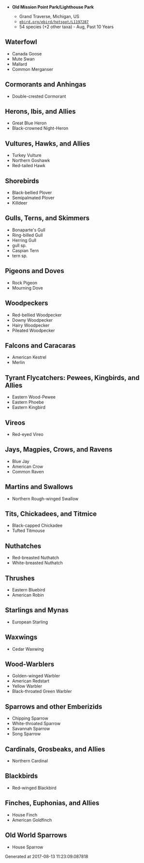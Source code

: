 
* **Old Mission Point Park/Lighthouse Park**

    * Grand Traverse, Michigan, US
    * [`ebird.org/ebird/hotspot/L1197287`](ebird.org/ebird/hotspot/L1197287)
    * 54 species (+2 other taxa) - Aug, Past 10 Years


## Waterfowl

  * Canada Goose
  * Mute Swan
  * Mallard
  * Common Merganser

## Cormorants and Anhingas

  * Double-crested Cormorant

## Herons, Ibis, and Allies

  * Great Blue Heron
  * Black-crowned Night-Heron

## Vultures, Hawks, and Allies

  * Turkey Vulture
  * Northern Goshawk
  * Red-tailed Hawk

## Shorebirds

  * Black-bellied Plover
  * Semipalmated Plover
  * Killdeer

## Gulls, Terns, and Skimmers

  * Bonaparte's Gull
  * Ring-billed Gull
  * Herring Gull
  * gull sp.
  * Caspian Tern
  * tern sp.

## Pigeons and Doves

  * Rock Pigeon
  * Mourning Dove

## Woodpeckers

  * Red-bellied Woodpecker
  * Downy Woodpecker
  * Hairy Woodpecker
  * Pileated Woodpecker

## Falcons and Caracaras

  * American Kestrel
  * Merlin

## Tyrant Flycatchers: Pewees, Kingbirds, and Allies

  * Eastern Wood-Pewee
  * Eastern Phoebe
  * Eastern Kingbird

## Vireos

  * Red-eyed Vireo

## Jays, Magpies, Crows, and Ravens

  * Blue Jay
  * American Crow
  * Common Raven

## Martins and Swallows

  * Northern Rough-winged Swallow

## Tits, Chickadees, and Titmice

  * Black-capped Chickadee
  * Tufted Titmouse

## Nuthatches

  * Red-breasted Nuthatch
  * White-breasted Nuthatch

## Thrushes

  * Eastern Bluebird
  * American Robin

## Starlings and Mynas

  * European Starling

## Waxwings

  * Cedar Waxwing

## Wood-Warblers

  * Golden-winged Warbler
  * American Redstart
  * Yellow Warbler
  * Black-throated Green Warbler

## Sparrows and other Emberizids

  * Chipping Sparrow
  * White-throated Sparrow
  * Savannah Sparrow
  * Song Sparrow

## Cardinals, Grosbeaks, and Allies

  * Northern Cardinal

## Blackbirds

  * Red-winged Blackbird

## Finches, Euphonias, and Allies

  * House Finch
  * American Goldfinch

## Old World Sparrows

  * House Sparrow

Generated at 2017-08-13 11:23:09.087818

